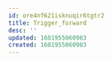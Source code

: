 ```yaml
---
id: ore4nf621isknuqir6tgtr2
title: Trigger_forward
desc: ''
updated: 1681955060983
created: 1681955060983
---
```

